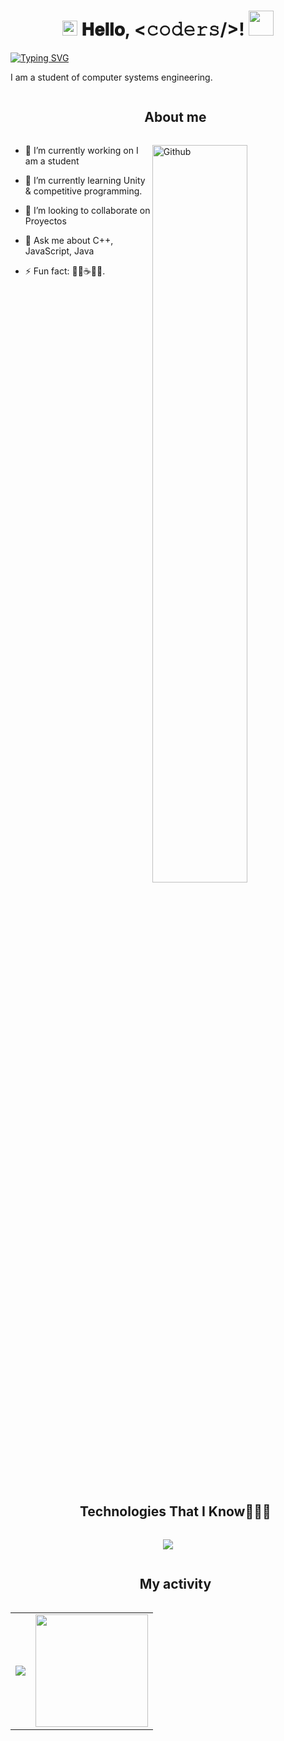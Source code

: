 <h1 align="center">
  <img src="GIF/Earth.gif" width="24px">
  𝐇𝐞𝐥𝐥𝐨, &lt;𝚌𝚘𝚍𝚎𝚛𝚜/&gt;!
 
  <img src="GIF/Hi.gif" width="40px" />
</h1

[![Typing SVG](https://readme-typing-svg.herokuapp.com?font=Architects+Daughter&color=68c3b7&size=35&lines=Hey!+I'm+Judith)](https://git.io/typing-svg)

I am a student of computer systems engineering.
  

<div id="user-content-toc">
  <ul align="center">
    <summary><h2 style="display: inline-block">About me</h2></summary>
  </ul>
</div>

<img width="55%" align="right" alt="Github" src="https://raw.githubusercontent.com/onimur/.github/master/.resources/git-header.svg" />

- 🔭 I’m currently working on I am a student
  
- 🌱 I’m currently learning Unity & competitive programming. 
  
- 👯 I’m looking to collaborate on Proyectos
  
- 💬 Ask me about C++, JavaScript, Java
  
- ⚡ Fun fact: 🐾💐☕🎹🎶.


<!--h1 without bottom border-->
<div id="user-content-toc">
  <ul align="center">
    <summary><h2 style="display: inline-block">Technologies That I Know👨🏻‍💻</h2></summary>
  </ul>
</div>
<p align="center">
  <a href="https://skillicons.dev">
    <img src="https://skillicons.dev/icons?i=css,discord,postgres,prisma,figma,github,html,java,js,mysql,nextjs,nodejs,py,cpp,cs,react,tailwind,vscode,unity&perline=14" />
  </a>
</p>

<div id="user-content-toc">
  <ul align="center">
    <summary><h2 style="display: inline-block">My activity</h2></summary>
  </ul>
</div>
<!--- stats & Trophy (start) -->
<p align="center">
  <!--- stats (start) -->
<table align="center">
<tr border="none">
<td align="center">
  
  <img  align="center"  src="https://github-readme-stats.vercel.app/api?username=JudithMart&theme=radical&show_icons=true&count_private=true" />
</td>
<td align="center">
 <a href="https://github.com/Adityakanoi2001">
    <img height="180em" src="https://github-readme-stats-eight-theta.vercel.app/api/top-langs/?username=JudithMart&layout=compact&langs_count=8&theme=radical"/>
  </a>
</td>


</tr>
</table>
<!--- stats (end) -->





